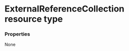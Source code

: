 # ExternalReferenceCollection resource type



### Properties
None

<!-- uuid: ef190baa-5b2c-4ab2-be70-d6c39a211d55
2015-10-15 04:04:56 UTC -->
<!-- {
  "type": "#page.annotation",
  "description": "ExternalReferenceCollection resource",
  "keywords": "",
  "section": "documentation",
  "tocPath": ""
}-->